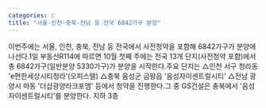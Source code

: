 ```yaml
---
categories: c
title: "서울·인천·충북·전남 등 전국 6842가구 분양"
---
```

이번주에는 서울, 인천, 충북, 전남 등 전국에서 사전청약을 포함해 6842가구가 분양에 나선다.1일 부동산R114에 따르면 10월 첫째 주에는 전국 13개 단지(사전청약 포함)에서 총 6842가구(일반분양 5330가구)가 분양을 시작한다.주요 단지는 △인천 서구 청라동 &#39;e편한세상시티청라&#39;(오피스텔) △충북 음성군 금왕읍 &#39;음성자이센트럴시티&#39; △전남 광양시 마동 &#39;더샵광양라크포엠&#39; 등에서 청약을 진행한다.그 중 GS건설은 충북에서 &#39;음성자이센트럴시티&#39;를 분양한다. 지하 3층